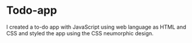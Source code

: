 # Todo-app
I created a to-do app with JavaScript using web language as HTML and CSS and styled the app using the CSS neumorphic design.
